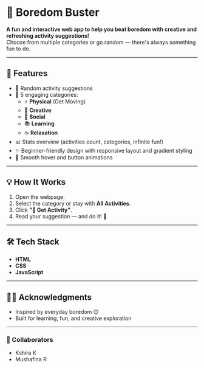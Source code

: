 # 🎯 Boredom Buster

**A fun and interactive web app to help you beat boredom with creative and refreshing activity suggestions!**  
Choose from multiple categories or go random — there's always something fun to do.

---

## 🌟 Features

- 🎲 Random activity suggestions
- 📂 5 engaging categories:
  - ⚡ **Physical** (Get Moving)
  - 🎨 **Creative**
  - 👥 **Social**
  - 📚 **Learning**
  - ☕ **Relaxation**
- 📊 Stats overview (activities count, categories, infinite fun!)
- ✨ Beginner-friendly design with responsive layout and gradient styling
- 🎨 Smooth hover and button animations

---

## 💡 How It Works

1. Open the webpage.
2. Select the category or stay with **All Activities**.
3. Click **"🎲 Get Activity"**.
4. Read your suggestion — and do it! 🙌

---

## 🛠️ Tech Stack

- **HTML**
- **CSS**
- **JavaScript**

---

## 🙋‍♀️ Acknowledgments

- Inspired by everyday boredom 😊
- Built for learning, fun, and creative exploration

---

### 🚀 Collaborators

- Kshira K
- Mushafina R

